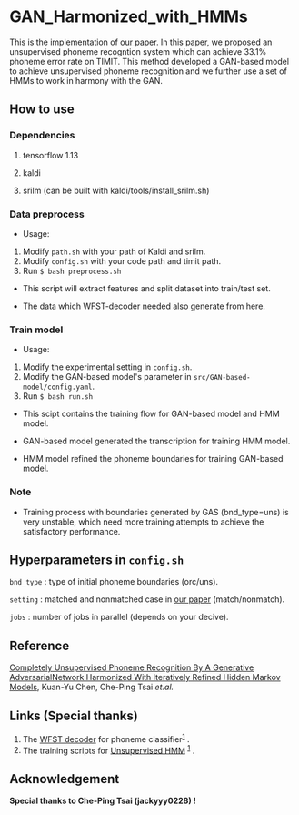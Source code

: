 # GAN_Harmonized_with_HMMs

This is the implementation of [our paper](#Citation). In this paper, we proposed an unsupervised phoneme recogntion system which can achieve 33.1% phoneme error rate on TIMIT.
This method developed a GAN-based model to achieve unsupervised phoneme recognition and we further use a set of HMMs to work in harmony with the GAN.

## How to use

### Dependencies
1. tensorflow 1.13

2. kaldi

3. srilm (can be built with kaldi/tools/install_srilm.sh)

### Data preprocess
- Usage:

1. Modify `path.sh` with your path of Kaldi and srilm.
2. Modify `config.sh` with your code path and timit path.
3. Run `$ bash preprocess.sh`

- This script will extract features and split dataset into train/test set.

- The data which WFST-decoder needed also generate from here.

### Train model
- Usage:

1. Modify the experimental setting in `config.sh`.
2. Modify the GAN-based model's parameter in `src/GAN-based-model/config.yaml`.
2. Run `$ bash run.sh`

- This scipt contains the training flow for GAN-based model and HMM model.

- GAN-based model generated the transcription for training HMM model.

- HMM model refined the phoneme boundaries for training GAN-based model.

### Note
- Training process with boundaries generated by GAS (bnd_type=uns) is very unstable, which need more training attempts to achieve the satisfactory performance.

## Hyperparameters in `config.sh`
`bnd_type` : type of initial phoneme boundaries (orc/uns).

`setting` : matched and nonmatched case in [our paper](#Citation) (match/nonmatch).

`jobs` : number of jobs in parallel (depends on your decive).

## Reference
[Completely Unsupervised Phoneme Recognition By A Generative AdversarialNetwork Harmonized With Iteratively Refined Hidden Markov Models](https://arxiv.org/abs/1904.04100?fbclid=IwAR3QG6ihbKmLz-e4BdOkRG3AaelP5HGkzLkavzRSF6IORN90BkHX1NLkpRo),  Kuan-Yu Chen, Che-Ping Tsai *et.al.*

## Links (Special thanks)
1.  The [WFST decoder](https://github.com/jackyyy0228/WFST-decoder-for-phoneme-posterior) for phoneme classifier<sup>[1](#Reference)</sup> .
2.  The training scripts for [Unsupervised HMM](https://github.com/jackyyy0228/Unsupervised_HMM) <sup>[1](#Reference)</sup> .

## Acknowledgement
**Special thanks to Che-Ping Tsai (jackyyy0228) !**



